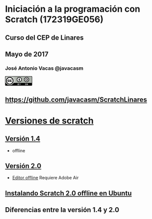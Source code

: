 # Iniciación a la programación con Scratch (172319GE056)

## Curso del CEP de Linares

## Mayo de 2017

### José Antonio Vacas @javacasm

[![CCbySA](imagenes/CCbySQ_88x31.png)](./imagenes/Licencia_CC.png)

## https://github.com/javacasm/ScratchLinares

# [Versiones de scratch](https://wiki.scratch.mit.edu/wiki/Scratch_Versions)

## [Versión 1.4](https://scratch.mit.edu/scratch_1.4/)
* offline

## [Versión 2.0](https://scratch.mit.edu/projects/156176738/#editor)
* [Editor offline](https://scratch.mit.edu/scratch2download/) Requiere Adobe Air

## [Instalando Scratch 2.0 offline en Ubuntu](https://programamos.es/instalacion-de-scratch2-offline-en-debianubuntu/)

## Diferencias entre la versión 1.4 y 2.0
